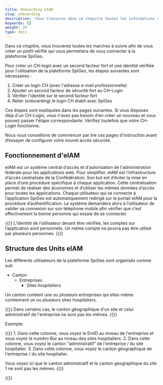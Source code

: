 ```yaml
---
title: Onboarding eIAM
slug: onboarding
description: 'Vous trouverez dans ce chapitre toutes les informations dont vous avez besoin pour vous connecter à la plateforme SpiGes.'
keywords: []
weight: 20
type: docs
---
```


Dans ce chapitre, vous trouverez toutes les marches à suivre afin de vous créer un profil vérifié qui vous permettera de vous connecter à la plateforme SpiGes.

Pour créer un CH-login avec un second facteur fort et une identité vérifiée pour l'utilisation de la plateforme SpiGes, les étapes suivantes sont nécessaires :

1. Créer un login CH (avec l'adresse e-mail professionnelle)
2. Ajouter un second facteur de sécurité fort au CH-Login
3. Vérifier l'identité sur le second facteur fort
4. Relier (onboarding) le login CH établi avec SpiGes

Ces étapes sont expliquées dans les pages suivantes. Si vous disposez déjà d'un CH-Login, vous n'avez pas besoin d'en créer un nouveau et vous pouvez passer l'étape correspondante. Vérifiez toutefois que votre CH-Login fonctionne.

Nous vous conseillons de commencer par lire ces pages d'instruction avant d’essayer de configurer votre nouvel accès sécurisé.

## Fonctionnement d'eIAM

eIAM est un système central d'accès et d'autorisation de l'administration fédérale pour les applications web. Pour simplifier, eIAM est l’infrastructure d’accès centralisée de la Confédération. Son but est d’éviter la mise en place d’une procédure spécifique à chaque application. Cette centralisation permet de réaliser des économies et d’utiliser les mêmes données d’accès pour toutes les applications.
Chaque utilisateur qui se connecte à l’application SpiGes est automatiquement redirigé sur le portail eIAM pour la procédure d’authentification. Le système demandera alors à l’utilisateur de valider sa connexion sur son téléphone mobile afin vérifier que c’est effectivement la bonne personne qui essaie de se connecter.  

{{<alert color="warning">}}
L’identité de l’utilisateur devant être vérifiée, les comptes sur l’application sont personnels. Un même compte ne pourra pas être utilisé par plusieurs personnes.
{{</alert>}}

## Structure des Units eIAM

Les différents utilisateurs de la plateforme SpiGes sont organisés comme suit:

- Canton
    - Entreprises
        - Sites hospitaliers

Un canton contient une ou plusieurs entreprises qui elles-même contiennent un ou plusieurs sites hospitaliers.

{{<alert color="warning">}}
Dans certains cas, le canton géographique d'un site et celui administratif de l'entreprise ne sont pas les mêmes.
{{</alert>}}

Exemple:

<div class="two_column">

<div class="left_col">
<!-- First column content goes here -->
{{<markdown>}}
1. Dans cette colonne, vous voyez le EntID au niveau de l'entreprise et vous voyez le numéro Bur au niveau des sites hospitaliers.
2. Dans cette colonne, vous voyez le canton "administratif" de l'entreprise / du site hospitalier.
3. Dans cette colonne, vous voyez le canton géographique de l'entreprise / du site hospitalier.

Vous voyez ici que le canton administratif et le canton géographique du site 1 ne sont pas les mêmes.
{{</markdown>}}
</div>

<div class="right_col">
<!-- Second column content goes here -->
{{<insertImage image="Visu_entreprise.png" class="edge max-w-90">}}
</div>

</div>

&nbsp;
